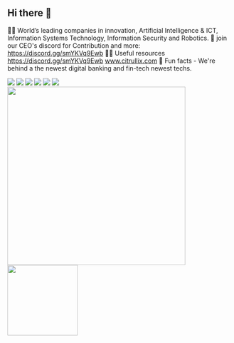 ## Hi there 👋

🙋‍♀️ World’s leading companies in innovation, Artificial Intelligence & ICT, Information Systems Technology, Information Security and Robotics.
🌈 join our CEO's discord for Contribution and more: https://discord.gg/smYKVq9Ewb
👩‍💻 Useful resources https://discord.gg/smYKVq9Ewb www.citrullix.com
🍿 Fun facts - We're behind a the newest digital banking and fin-tech newest techs.

<a href="https://www.linkedin.com/in/citrullix/" target="_blank"><img src="https://img.icons8.com/color/48/000000/linkedin.png"/></a>
<a href="https://www.instagram.com/citrullix/" target="_blank"><img src="https://img.icons8.com/fluency/48/000000/instagram-new.png"/></a>
<a href="https://twitter.com/citrullix/" target="_blank"><img src="https://img.icons8.com/fluency/48/000000/twitter.png"/></a>
<a href="https://www.youtube.com/channel/donwolfonline/" target="_blank"><img src="https://img.icons8.com/color/48/000000/youtube--v1.png"/></a>
<a href="https://www.citrullix.com" target="_blank"><img src="https://img.icons8.com/fluency/48/000000/domain.png"/></a>
<a href="mailto:info@citrullix.com" target="_blank"><img src="https://img.icons8.com/fluency/48/000000/email.png"/></a>
<br>
<img src="https://github-readme-stats.vercel.app/api?username=donwolfonline&show_icons=true&count_private=true" width="400" height="auto"/>
<img src="https://github-readme-stats.vercel.app/api/top-langs/?username=donwolfonline&layout=compact&show_icons=true/" width="auto" height="158"/>
